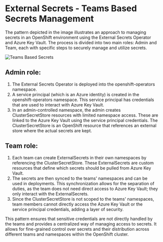 # External Secrets - Teams Based Secrets Management

The pattern depicted in the image illustrates an approach to managing secrets in an OpenShift environment using the External Secrets Operator and Azure Key Vault. The process is divided into two main roles: Admin and Team, each with specific steps to securely manage and utilize secrets.

![Teams Based Secrets](https://raw.githubusercontent.com/poc-examples/managing-secrets/main/images/team-based-secrets.png "Teams Based Secrets")

## Admin role:

1. The External Secrets Operator is deployed into the openshift-operators namespace.
2. A service principal (which is an Azure identity) is created in the openshift-operators namespace. This service principal has credentials that are used to interact with Azure Key Vault.
3. In an admin-controlled namespace, the admin creates ClusterSecretStore resources with limited namespace access. These are linked to the Azure Key Vault using the service principal credentials. The ClusterSecretStore is an OpenShift resource that references an external store where the actual secrets are kept.

## Team role:

1. Each team can create ExternalSecrets in their own namespaces by referencing the ClusterSecretStore. These ExternalSecrets are custom resources that define which secrets should be pulled from Azure Key Vault.
2. The secrets are then synced to the teams' namespaces and can be used in deployments. This synchronization allows for the separation of duties, as the team does not need direct access to Azure Key Vault; they only interact with the ExternalSecrets.
3. Since the ClusterSecretStore is not scoped to the teams' namespaces, team members cannot directly access the Azure Key Vault or the service principal credentials, adding a layer of security.

This pattern ensures that sensitive credentials are not directly handled by the teams and provides a centralized way of managing access to secrets. It allows for fine-grained control over secrets and their distribution across different teams and namespaces within the OpenShift cluster.
